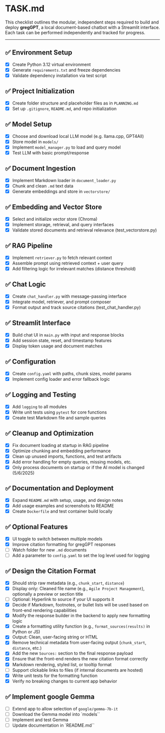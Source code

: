 # TASK.md

This checklist outlines the modular, independent steps required to build and deploy **gregGPT**, a local document-based chatbot with a Streamlit interface. Each task can be performed independently and tracked for progress.

---

## ✅ Environment Setup
- [x] Create Python 3.12 virtual environment
- [x] Generate `requirements.txt` and freeze dependencies
- [x] Validate dependency installation via test script

## ✅ Project Initialization
- [x] Create folder structure and placeholder files as in `PLANNING.md`
- [x] Set up `.gitignore`, `README.md`, and repo initialization

## ✅ Model Setup
- [x] Choose and download local LLM model (e.g. llama.cpp, GPT4All)
- [x] Store model in `models/`
- [x] Implement `model_manager.py` to load and query model
- [x] Test LLM with basic prompt/response

## ✅ Document Ingestion
- [x] Implement Markdown loader in `document_loader.py`
- [x] Chunk and clean `.md` text data
- [x] Generate embeddings and store in `vectorstore/`

## ✅ Embedding and Vector Store
- [x] Select and initialize vector store (Chroma)
- [x] Implement storage, retrieval, and query interfaces
- [x] Validate stored documents and retrieval relevance (test_vectorstore.py)

## ✅ RAG Pipeline
- [x] Implement `retriever.py` to fetch relevant context
- [x] Assemble prompt using retrieved context + user query
- [x] Add filtering logic for irrelevant matches (distance threshold)

## ✅ Chat Logic
- [x] Create `chat_handler.py` with message-passing interface
- [x] Integrate model, retriever, and prompt composer
- [x] Format output and track source citations (test_chat_handler.py)

## ✅ Streamlit Interface
- [x] Build chat UI in `main.py` with input and response blocks
- [x] Add session state, reset, and timestamp features
- [x] Display token usage and document matches

## ✅ Configuration
- [x] Create `config.yaml` with paths, chunk sizes, model params
- [x] Implement config loader and error fallback logic

## ✅ Logging and Testing
- [x] Add `logging` to all modules
- [x] Write unit tests using `pytest` for core functions
- [x] Create test Markdown file and sample queries

## ✅ Cleanup and Optimization
- [x] Fix document loading at startup in RAG pipeline
- [x] Optimize chunking and embedding performance
- [x] Clean up unused imports, functions, and test artifacts
- [x] Add error handling for empty queries, missing models, etc.
- [x] Only process documents on startup or if the AI model is changed (5/6/2025)

## ✅ Documentation and Deployment
- [x] Expand `README.md` with setup, usage, and design notes
- [x] Add usage examples and screenshots to README
- [x] Create `Dockerfile` and test container build locally

## ✅ Optional Features
- [x] UI toggle to switch between multiple models
- [x] Improve citation formatting for gregGPT responses
- [ ] Watch folder for new `.md` documents
- [ ] Add a parameter to `config.yaml` to set the log level used for logging

## ✅ Design the Citation Format
- [x] Should strip raw metadata (e.g., `chunk_start`, `distance`)
- [x] Display only: Cleaned file name (e.g., `Agile Project Management`), optionally a preview or section title
- [ ] Optional: Hyperlink to source if your UI supports it
- [x] Decide if Markdown, footnotes, or bullet lists will be used based on front-end rendering capabilities
- [x] Modify the response builder in the backend to apply new formatting logic
- [x] Create a formatting utility function (e.g., `format_sources(results)` in Python or JS)
- [x] Output: Clean, user-facing string or HTML
- [x] Remove technical metadata from user-facing output (`chunk_start`, `distance`, etc.)
- [x] Add the new `Sources:` section to the final response payload
- [x] Ensure that the front-end renders the new citation format correctly
- [x] Markdown rendering, styled list, or tooltip format
- [ ] Support clickable links to files (if internal documents are hosted)
- [x] Write unit tests for the formatting function
- [x] Verify no breaking changes to current app behavior

## ✅ Implement google Gemma
- [ ] Extend app to allow selection of `google/gemma-7b-it`
- [ ] Download the Gemma model into `models``
- [ ] Implement and test Gemma
- [ ] Update documentation in `README.md``
